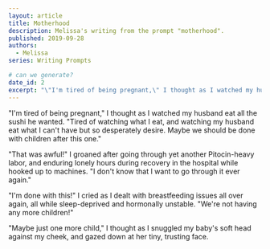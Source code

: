 ```yaml
---
layout: article
title: Motherhood
description: Melissa's writing from the prompt "motherhood".
published: 2019-09-28
authors:
  - Melissa
series: Writing Prompts

# can we generate?
date_id: 2
excerpt: "\"I'm tired of being pregnant,\" I thought as I watched my husband eat all the sushi he wanted."
---
```

"I'm tired of being pregnant," I thought as I watched my husband eat all the sushi he wanted. "Tired of watching what I eat, and watching my husband eat what I can't have but so desperately desire. Maybe we should be done with children after this one."

"That was awful!" I groaned after going through yet another Pitocin-heavy labor, and enduring lonely hours during recovery in the hospital while hooked up to machines. "I don't know that I want to go through it ever again."

"I'm done with this!" I cried as I dealt with breastfeeding issues all over again, all while sleep-deprived and hormonally unstable. "We're not having any more children!"

"Maybe just one more child," I thought as I snuggled my baby's soft head against my cheek, and gazed down at her tiny, trusting face.